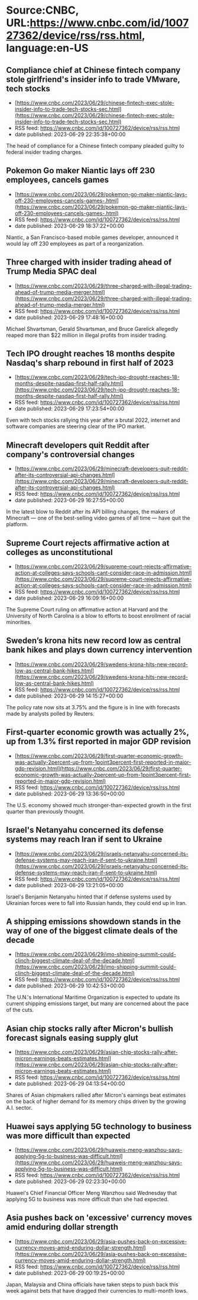 # Source:CNBC, URL:https://www.cnbc.com/id/100727362/device/rss/rss.html, language:en-US

## Compliance chief at Chinese fintech company stole girlfriend's insider info to trade VMware, tech stocks
 - [https://www.cnbc.com/2023/06/29/chinese-fintech-exec-stole-insider-info-to-trade-tech-stocks-sec.html](https://www.cnbc.com/2023/06/29/chinese-fintech-exec-stole-insider-info-to-trade-tech-stocks-sec.html)
 - RSS feed: https://www.cnbc.com/id/100727362/device/rss/rss.html
 - date published: 2023-06-29 22:35:38+00:00

The head of compliance for a Chinese fintech company pleaded guilty to federal insider trading charges.

## Pokemon Go maker Niantic lays off 230 employees, cancels games
 - [https://www.cnbc.com/2023/06/29/pokemon-go-maker-niantic-lays-off-230-employees-cancels-games-.html](https://www.cnbc.com/2023/06/29/pokemon-go-maker-niantic-lays-off-230-employees-cancels-games-.html)
 - RSS feed: https://www.cnbc.com/id/100727362/device/rss/rss.html
 - date published: 2023-06-29 18:37:22+00:00

Niantic, a San Francisco-based mobile games developer, announced it would lay off 230 employees as part of a reorganization.

## Three charged with insider trading ahead of Trump Media SPAC deal
 - [https://www.cnbc.com/2023/06/29/three-charged-with-illegal-trading-ahead-of-trump-media-merger.html](https://www.cnbc.com/2023/06/29/three-charged-with-illegal-trading-ahead-of-trump-media-merger.html)
 - RSS feed: https://www.cnbc.com/id/100727362/device/rss/rss.html
 - date published: 2023-06-29 17:48:16+00:00

Michael Shvartsman, Gerald Shvartsman, and Bruce Garelick allegedly reaped more than $22 million in illegal profits from insider trading.

## Tech IPO drought reaches 18 months despite Nasdaq's sharp rebound in first half of 2023
 - [https://www.cnbc.com/2023/06/29/tech-ipo-drought-reaches-18-months-despite-nasdaq-first-half-rally.html](https://www.cnbc.com/2023/06/29/tech-ipo-drought-reaches-18-months-despite-nasdaq-first-half-rally.html)
 - RSS feed: https://www.cnbc.com/id/100727362/device/rss/rss.html
 - date published: 2023-06-29 17:23:54+00:00

Even with tech stocks rallying this year after a brutal 2022, internet and software companies are steering clear of the IPO market.

## Minecraft developers quit Reddit after company's controversial changes
 - [https://www.cnbc.com/2023/06/29/minecraft-developers-quit-reddit-after-its-controversial-api-changes.html](https://www.cnbc.com/2023/06/29/minecraft-developers-quit-reddit-after-its-controversial-api-changes.html)
 - RSS feed: https://www.cnbc.com/id/100727362/device/rss/rss.html
 - date published: 2023-06-29 16:27:55+00:00

In the latest blow to Reddit after its API billing changes, the makers of Minecraft — one of the best-selling video games of all time — have quit the platform.

## Supreme Court rejects affirmative action at colleges as unconstitutional
 - [https://www.cnbc.com/2023/06/29/supreme-court-rejects-affirmative-action-at-colleges-says-schools-cant-consider-race-in-admission.html](https://www.cnbc.com/2023/06/29/supreme-court-rejects-affirmative-action-at-colleges-says-schools-cant-consider-race-in-admission.html)
 - RSS feed: https://www.cnbc.com/id/100727362/device/rss/rss.html
 - date published: 2023-06-29 16:09:16+00:00

The Supreme Court ruling on affirmative action at Harvard and the University of North Carolina is a blow to efforts to boost enrollment of racial minorities.

## Sweden’s krona hits new record low as central bank hikes and plays down currency intervention
 - [https://www.cnbc.com/2023/06/29/swedens-krona-hits-new-record-low-as-central-bank-hikes.html](https://www.cnbc.com/2023/06/29/swedens-krona-hits-new-record-low-as-central-bank-hikes.html)
 - RSS feed: https://www.cnbc.com/id/100727362/device/rss/rss.html
 - date published: 2023-06-29 14:15:27+00:00

The policy rate now sits at 3.75% and the figure is in line with forecasts made by analysts polled by Reuters.

## First-quarter economic growth was actually 2%, up from 1.3% first reported in major GDP revision
 - [https://www.cnbc.com/2023/06/29/first-quarter-economic-growth-was-actually-2percent-up-from-1point3percent-first-reported-in-major-gdp-revision.html](https://www.cnbc.com/2023/06/29/first-quarter-economic-growth-was-actually-2percent-up-from-1point3percent-first-reported-in-major-gdp-revision.html)
 - RSS feed: https://www.cnbc.com/id/100727362/device/rss/rss.html
 - date published: 2023-06-29 13:36:50+00:00

The U.S. economy showed much stronger-than-expected growth in the first quarter than previously thought.

## Israel's Netanyahu concerned its defense systems may reach Iran if sent to Ukraine
 - [https://www.cnbc.com/2023/06/29/israels-netanyahu-concerned-its-defense-systems-may-reach-iran-if-sent-to-ukraine.html](https://www.cnbc.com/2023/06/29/israels-netanyahu-concerned-its-defense-systems-may-reach-iran-if-sent-to-ukraine.html)
 - RSS feed: https://www.cnbc.com/id/100727362/device/rss/rss.html
 - date published: 2023-06-29 13:21:05+00:00

Israel's Benjamin Netanyahu hinted that if defense systems used by Ukrainian forces were to fall into Russian hands, they could end up in Iran.

## A shipping emissions showdown stands in the way of one of the biggest climate deals of the decade
 - [https://www.cnbc.com/2023/06/29/imo-shipping-summit-could-clinch-biggest-climate-deal-of-the-decade.html](https://www.cnbc.com/2023/06/29/imo-shipping-summit-could-clinch-biggest-climate-deal-of-the-decade.html)
 - RSS feed: https://www.cnbc.com/id/100727362/device/rss/rss.html
 - date published: 2023-06-29 10:42:53+00:00

The U.N.'s International Maritime Organization is expected to update its current shipping emissions target, but many are concerned about the pace of the cuts.

## Asian chip stocks rally after Micron's bullish forecast signals easing supply glut
 - [https://www.cnbc.com/2023/06/29/asian-chip-stocks-rally-after-micron-earnings-beats-estimates.html](https://www.cnbc.com/2023/06/29/asian-chip-stocks-rally-after-micron-earnings-beats-estimates.html)
 - RSS feed: https://www.cnbc.com/id/100727362/device/rss/rss.html
 - date published: 2023-06-29 04:13:54+00:00

Shares of Asian chipmakers rallied after Micron's earnings beat estimates on the back of higher demand for its memory chips driven by the growing A.I. sector.

## Huawei says applying 5G technology to business was more difficult than expected
 - [https://www.cnbc.com/2023/06/29/huaweis-meng-wanzhou-says-applying-5g-to-business-was-difficult.html](https://www.cnbc.com/2023/06/29/huaweis-meng-wanzhou-says-applying-5g-to-business-was-difficult.html)
 - RSS feed: https://www.cnbc.com/id/100727362/device/rss/rss.html
 - date published: 2023-06-29 02:23:30+00:00

Huawei's Chief Financial Officer Meng Wanzhou said Wednesday that applying 5G to business was more difficult than she had expected.

## Asia pushes back on 'excessive' currency moves amid enduring dollar strength
 - [https://www.cnbc.com/2023/06/29/asia-pushes-back-on-excessive-currency-moves-amid-enduring-dollar-strength.html](https://www.cnbc.com/2023/06/29/asia-pushes-back-on-excessive-currency-moves-amid-enduring-dollar-strength.html)
 - RSS feed: https://www.cnbc.com/id/100727362/device/rss/rss.html
 - date published: 2023-06-29 00:19:25+00:00

Japan, Malaysia and China officials have taken steps to push back this week against bets that have dragged their currencies to multi-month lows.

